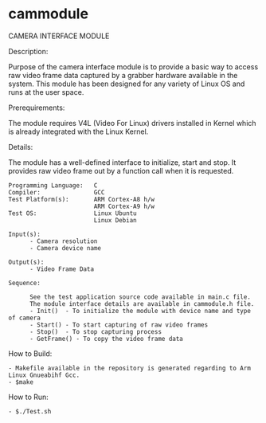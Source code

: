 cammodule
=========

CAMERA INTERFACE MODULE

Description: 

Purpose of the camera interface module is to provide a basic way to access raw video frame data captured by a grabber hardware available in the system. This module has been designed for any variety of Linux OS and runs at the user space.

Prerequirements:

The module requires V4L (Video For Linux) drivers installed in Kernel which is already integrated with the Linux Kernel.

Details:

The module has a well-defined interface to initialize, start and stop. It provides raw video frame out by a function call when it is requested.

    Programming Language:   C
    Compiler:               GCC
    Test Platform(s):       ARM Cortex-A8 h/w
                            ARM Cortex-A9 h/w
    Test OS:                Linux Ubuntu
                            Linux Debian
                            
    Input(s):
          - Camera resolution
          - Camera device name

    Output(s):
          - Video Frame Data

    Sequence:

          See the test application source code available in main.c file.
          The module interface details are available in cammodule.h file.
          - Init() 	- To initialize the module with device name and type of camera
          - Start() - To start capturing of raw video frames
          - Stop()	- To stop capturing process
          - GetFrame() - To copy the video frame data

How to Build:

    - Makefile available in the repository is generated regarding to Arm Linux Gnueabihf Gcc.
    - $make 

How to Run:

    - $./Test.sh

